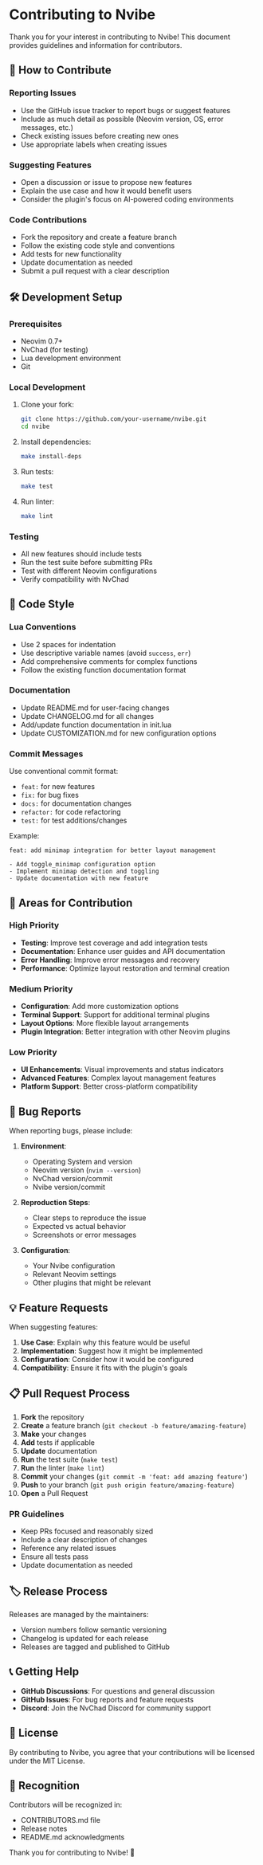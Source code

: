 # Contributing to Nvibe

Thank you for your interest in contributing to Nvibe! This document provides guidelines and information for contributors.

## 🤝 How to Contribute

### Reporting Issues
- Use the GitHub issue tracker to report bugs or suggest features
- Include as much detail as possible (Neovim version, OS, error messages, etc.)
- Check existing issues before creating new ones
- Use appropriate labels when creating issues

### Suggesting Features
- Open a discussion or issue to propose new features
- Explain the use case and how it would benefit users
- Consider the plugin's focus on AI-powered coding environments

### Code Contributions
- Fork the repository and create a feature branch
- Follow the existing code style and conventions
- Add tests for new functionality
- Update documentation as needed
- Submit a pull request with a clear description

## 🛠️ Development Setup

### Prerequisites
- Neovim 0.7+
- NvChad (for testing)
- Lua development environment
- Git

### Local Development
1. Clone your fork:
   ```bash
   git clone https://github.com/your-username/nvibe.git
   cd nvibe
   ```

2. Install dependencies:
   ```bash
   make install-deps
   ```

3. Run tests:
   ```bash
   make test
   ```

4. Run linter:
   ```bash
   make lint
   ```

### Testing
- All new features should include tests
- Run the test suite before submitting PRs
- Test with different Neovim configurations
- Verify compatibility with NvChad

## 📝 Code Style

### Lua Conventions
- Use 2 spaces for indentation
- Use descriptive variable names (avoid `success`, `err`)
- Add comprehensive comments for complex functions
- Follow the existing function documentation format

### Documentation
- Update README.md for user-facing changes
- Update CHANGELOG.md for all changes
- Add/update function documentation in init.lua
- Update CUSTOMIZATION.md for new configuration options

### Commit Messages
Use conventional commit format:
- `feat:` for new features
- `fix:` for bug fixes
- `docs:` for documentation changes
- `refactor:` for code refactoring
- `test:` for test additions/changes

Example:
```
feat: add minimap integration for better layout management

- Add toggle_minimap configuration option
- Implement minimap detection and toggling
- Update documentation with new feature
```

## 🎯 Areas for Contribution

### High Priority
- **Testing**: Improve test coverage and add integration tests
- **Documentation**: Enhance user guides and API documentation
- **Error Handling**: Improve error messages and recovery
- **Performance**: Optimize layout restoration and terminal creation

### Medium Priority
- **Configuration**: Add more customization options
- **Terminal Support**: Support for additional terminal plugins
- **Layout Options**: More flexible layout arrangements
- **Plugin Integration**: Better integration with other Neovim plugins

### Low Priority
- **UI Enhancements**: Visual improvements and status indicators
- **Advanced Features**: Complex layout management features
- **Platform Support**: Better cross-platform compatibility

## 🐛 Bug Reports

When reporting bugs, please include:

1. **Environment**:
   - Operating System and version
   - Neovim version (`nvim --version`)
   - NvChad version/commit
   - Nvibe version/commit

2. **Reproduction Steps**:
   - Clear steps to reproduce the issue
   - Expected vs actual behavior
   - Screenshots or error messages

3. **Configuration**:
   - Your Nvibe configuration
   - Relevant Neovim settings
   - Other plugins that might be relevant

## 💡 Feature Requests

When suggesting features:

1. **Use Case**: Explain why this feature would be useful
2. **Implementation**: Suggest how it might be implemented
3. **Configuration**: Consider how it would be configured
4. **Compatibility**: Ensure it fits with the plugin's goals

## 📋 Pull Request Process

1. **Fork** the repository
2. **Create** a feature branch (`git checkout -b feature/amazing-feature`)
3. **Make** your changes
4. **Add** tests if applicable
5. **Update** documentation
6. **Run** the test suite (`make test`)
7. **Run** the linter (`make lint`)
8. **Commit** your changes (`git commit -m 'feat: add amazing feature'`)
9. **Push** to your branch (`git push origin feature/amazing-feature`)
10. **Open** a Pull Request

### PR Guidelines
- Keep PRs focused and reasonably sized
- Include a clear description of changes
- Reference any related issues
- Ensure all tests pass
- Update documentation as needed

## 🏷️ Release Process

Releases are managed by the maintainers:
- Version numbers follow semantic versioning
- Changelog is updated for each release
- Releases are tagged and published to GitHub

## 📞 Getting Help

- **GitHub Discussions**: For questions and general discussion
- **GitHub Issues**: For bug reports and feature requests
- **Discord**: Join the NvChad Discord for community support

## 📄 License

By contributing to Nvibe, you agree that your contributions will be licensed under the MIT License.

## 🙏 Recognition

Contributors will be recognized in:
- CONTRIBUTORS.md file
- Release notes
- README.md acknowledgments

Thank you for contributing to Nvibe! 🚀